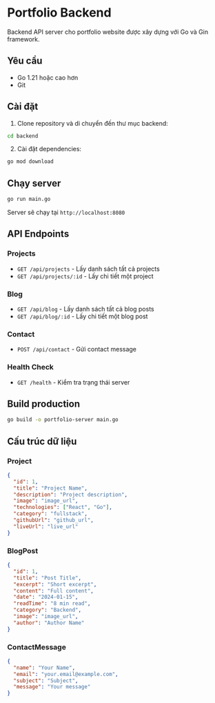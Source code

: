 # Portfolio Backend

Backend API server cho portfolio website được xây dựng với Go và Gin framework.

## Yêu cầu

- Go 1.21 hoặc cao hơn
- Git

## Cài đặt

1. Clone repository và di chuyển đến thư mục backend:
```bash
cd backend
```

2. Cài đặt dependencies:
```bash
go mod download
```

## Chạy server

```bash
go run main.go
```

Server sẽ chạy tại `http://localhost:8080`

## API Endpoints

### Projects
- `GET /api/projects` - Lấy danh sách tất cả projects
- `GET /api/projects/:id` - Lấy chi tiết một project

### Blog
- `GET /api/blog` - Lấy danh sách tất cả blog posts
- `GET /api/blog/:id` - Lấy chi tiết một blog post

### Contact
- `POST /api/contact` - Gửi contact message

### Health Check
- `GET /health` - Kiểm tra trạng thái server

## Build production

```bash
go build -o portfolio-server main.go
```

## Cấu trúc dữ liệu

### Project
```json
{
  "id": 1,
  "title": "Project Name",
  "description": "Project description",
  "image": "image_url",
  "technologies": ["React", "Go"],
  "category": "fullstack",
  "githubUrl": "github_url",
  "liveUrl": "live_url"
}
```

### BlogPost
```json
{
  "id": 1,
  "title": "Post Title",
  "excerpt": "Short excerpt",
  "content": "Full content",
  "date": "2024-01-15",
  "readTime": "8 min read",
  "category": "Backend",
  "image": "image_url",
  "author": "Author Name"
}
```

### ContactMessage
```json
{
  "name": "Your Name",
  "email": "your.email@example.com",
  "subject": "Subject",
  "message": "Your message"
}
```
